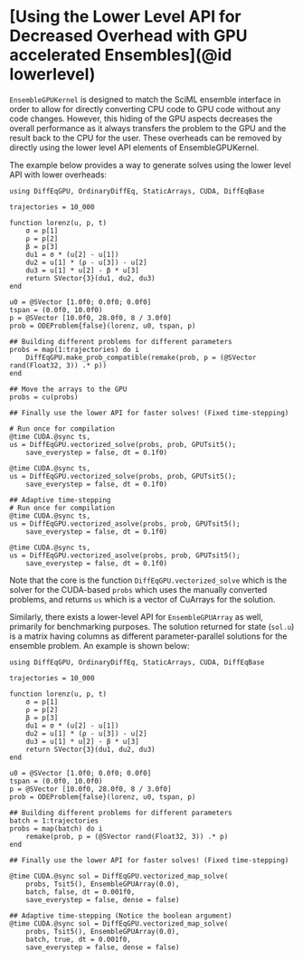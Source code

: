 # [Using the Lower Level API for Decreased Overhead with GPU accelerated Ensembles](@id lowerlevel)

`EnsembleGPUKernel` is designed to match the SciML ensemble interface in order to allow for directly
converting CPU code to GPU code without any code changes. However, this hiding of the GPU aspects
decreases the overall performance as it always transfers the problem to the GPU and the result back
to the CPU for the user. These overheads can be removed by directly using the lower level API elements
of EnsembleGPUKernel.

The example below provides a way to generate solves using the lower level API with lower overheads:

```@example lower_level
using DiffEqGPU, OrdinaryDiffEq, StaticArrays, CUDA, DiffEqBase

trajectories = 10_000

function lorenz(u, p, t)
    σ = p[1]
    ρ = p[2]
    β = p[3]
    du1 = σ * (u[2] - u[1])
    du2 = u[1] * (ρ - u[3]) - u[2]
    du3 = u[1] * u[2] - β * u[3]
    return SVector{3}(du1, du2, du3)
end

u0 = @SVector [1.0f0; 0.0f0; 0.0f0]
tspan = (0.0f0, 10.0f0)
p = @SVector [10.0f0, 28.0f0, 8 / 3.0f0]
prob = ODEProblem{false}(lorenz, u0, tspan, p)

## Building different problems for different parameters
probs = map(1:trajectories) do i
    DiffEqGPU.make_prob_compatible(remake(prob, p = (@SVector rand(Float32, 3)) .* p))
end

## Move the arrays to the GPU
probs = cu(probs)

## Finally use the lower API for faster solves! (Fixed time-stepping)

# Run once for compilation
@time CUDA.@sync ts,
us = DiffEqGPU.vectorized_solve(probs, prob, GPUTsit5();
    save_everystep = false, dt = 0.1f0)

@time CUDA.@sync ts,
us = DiffEqGPU.vectorized_solve(probs, prob, GPUTsit5();
    save_everystep = false, dt = 0.1f0)

## Adaptive time-stepping
# Run once for compilation
@time CUDA.@sync ts,
us = DiffEqGPU.vectorized_asolve(probs, prob, GPUTsit5();
    save_everystep = false, dt = 0.1f0)

@time CUDA.@sync ts,
us = DiffEqGPU.vectorized_asolve(probs, prob, GPUTsit5();
    save_everystep = false, dt = 0.1f0)
```

Note that the core is the function `DiffEqGPU.vectorized_solve` which is the solver for the CUDA-based `probs`
which uses the manually converted problems, and returns `us` which is a vector of CuArrays for the solution.

Similarly, there exists a lower-level API for `EnsembleGPUArray` as well, primarily for benchmarking purposes. The solution
returned for state (`sol.u`) is a matrix having columns as different parameter-parallel solutions for the ensemble problem.
An example is shown below:

```@example lower_level
using DiffEqGPU, OrdinaryDiffEq, StaticArrays, CUDA, DiffEqBase

trajectories = 10_000

function lorenz(u, p, t)
    σ = p[1]
    ρ = p[2]
    β = p[3]
    du1 = σ * (u[2] - u[1])
    du2 = u[1] * (ρ - u[3]) - u[2]
    du3 = u[1] * u[2] - β * u[3]
    return SVector{3}(du1, du2, du3)
end

u0 = @SVector [1.0f0; 0.0f0; 0.0f0]
tspan = (0.0f0, 10.0f0)
p = @SVector [10.0f0, 28.0f0, 8 / 3.0f0]
prob = ODEProblem{false}(lorenz, u0, tspan, p)

## Building different problems for different parameters
batch = 1:trajectories
probs = map(batch) do i
    remake(prob, p = (@SVector rand(Float32, 3)) .* p)
end

## Finally use the lower API for faster solves! (Fixed time-stepping)

@time CUDA.@sync sol = DiffEqGPU.vectorized_map_solve(
    probs, Tsit5(), EnsembleGPUArray(0.0),
    batch, false, dt = 0.001f0,
    save_everystep = false, dense = false)

## Adaptive time-stepping (Notice the boolean argument)
@time CUDA.@sync sol = DiffEqGPU.vectorized_map_solve(
    probs, Tsit5(), EnsembleGPUArray(0.0),
    batch, true, dt = 0.001f0,
    save_everystep = false, dense = false)
```
